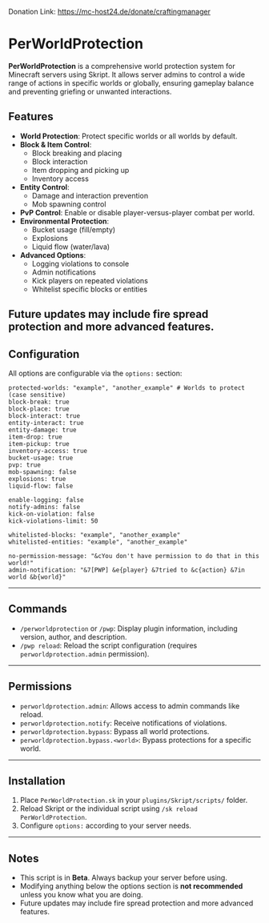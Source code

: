 Donation Link: https://mc-host24.de/donate/craftingmanager

# PerWorldProtection

**PerWorldProtection** is a comprehensive world protection system for Minecraft servers using Skript. It allows server admins to control a wide range of actions in specific worlds or globally, ensuring gameplay balance and preventing griefing or unwanted interactions.

## Features

- **World Protection**: Protect specific worlds or all worlds by default.
- **Block & Item Control**:
  - Block breaking and placing
  - Block interaction
  - Item dropping and picking up
  - Inventory access
- **Entity Control**:
  - Damage and interaction prevention
  - Mob spawning control
- **PvP Control**: Enable or disable player-versus-player combat per world.
- **Environmental Protection**:
  - Bucket usage (fill/empty)
  - Explosions
  - Liquid flow (water/lava)
- **Advanced Options**:
  - Logging violations to console
  - Admin notifications
  - Kick players on repeated violations
  - Whitelist specific blocks or entities


Future updates may include fire spread protection and more advanced features.
---

## Configuration

All options are configurable via the `options:` section:

```
protected-worlds: "example", "another_example" # Worlds to protect (case sensitive)
block-break: true
block-place: true
block-interact: true
entity-interact: true
entity-damage: true
item-drop: true
item-pickup: true
inventory-access: true
bucket-usage: true
pvp: true
mob-spawning: false
explosions: true
liquid-flow: false

enable-logging: false
notify-admins: false
kick-on-violation: false
kick-violations-limit: 50

whitelisted-blocks: "example", "another_example"
whitelisted-entities: "example", "another_example"

no-permission-message: "&cYou don't have permission to do that in this world!"
admin-notification: "&7[PWP] &e{player} &7tried to &c{action} &7in world &b{world}"
```
---

## Commands

- `/perworldprotection` or `/pwp`: Display plugin information, including version, author, and description.
- `/pwp reload`: Reload the script configuration (requires `perworldprotection.admin` permission).

---

## Permissions

- `perworldprotection.admin`: Allows access to admin commands like reload.
- `perworldprotection.notify`: Receive notifications of violations.
- `perworldprotection.bypass`: Bypass all world protections.
- `perworldprotection.bypass.<world>`: Bypass protections for a specific world.

---

## Installation

1. Place `PerWorldProtection.sk` in your `plugins/Skript/scripts/` folder.
2. Reload Skript or the individual script using `/sk reload PerWorldProtection`.
3. Configure `options:` according to your server needs.

---

## Notes

- This script is in **Beta**. Always backup your server before using.
- Modifying anything below the options section is **not recommended** unless you know what you are doing.
- Future updates may include fire spread protection and more advanced features.
